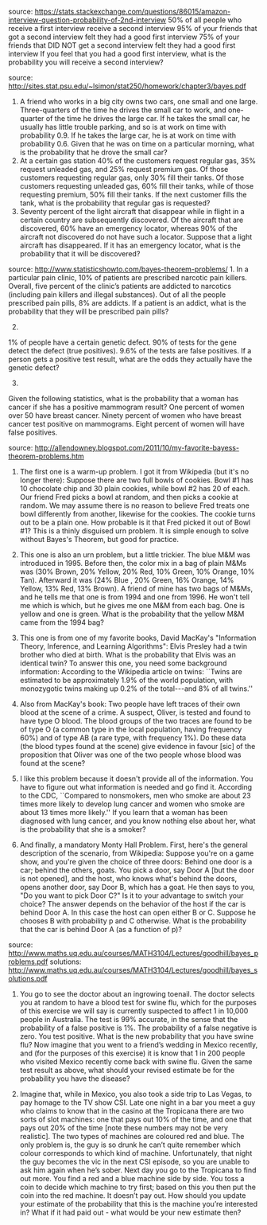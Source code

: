source: https://stats.stackexchange.com/questions/86015/amazon-interview-question-probability-of-2nd-interview
50% of all people who receive a first interview receive a second interview
95% of your friends that got a second interview felt they had a good first interview
75% of your friends that DID NOT get a second interview felt they had a good first interview
If you feel that you had a good first interview, what is the probability you will receive a second interview?

source: http://sites.stat.psu.edu/~lsimon/stat250/homework/chapter3/bayes.pdf
1. A friend who works in a big city owns two cars, one small and one large. Three-quarters of
the time he drives the small car to work, and one-quarter of the time he drives the large car.
If he takes the small car, he usually has little trouble parking, and so is at work on time with
probability 0.9. If he takes the large car, he is at work on time with probability 0.6. Given
that he was on time on a particular morning, what is the probability that he drove the small
car?
2. At a certain gas station 40% of the customers request regular gas, 35% request unleaded gas,
and 25% request premium gas. Of those customers requesting regular gas, only 30% fill their
tanks. Of those customers requesting unleaded gas, 60% fill their tanks, while of those
requesting premium, 50% fill their tanks. If the next customer fills the tank, what is the
probability that regular gas is requested?
3. Seventy percent of the light aircraft that disappear while in flight in a certain country are
subsequently discovered. Of the aircraft that are discovered, 60% have an emergency locator,
whereas 90% of the aircraft not discovered do not have such a locator. Suppose that a light
aircraft has disappeared. If it has an emergency locator, what is the probability that it will be
discovered?


source: http://www.statisticshowto.com/bayes-theorem-problems/
1.
In a particular pain clinic, 10% of patients are prescribed narcotic pain killers. Overall, five percent of the clinic’s patients are addicted to narcotics (including pain killers and illegal substances). Out of all the people prescribed pain pills, 8% are addicts. If a patient is an addict, what is the probability that they will be prescribed pain pills?

2.
1% of people have a certain genetic defect.
90% of tests for the gene detect the defect (true positives).
9.6% of the tests are false positives.
If a person gets a positive test result, what are the odds they actually have the genetic defect?

3.
Given the following statistics, what is the probability that a woman has cancer if she has a positive mammogram result?
One percent of women over 50 have breast cancer.
Ninety percent of women who have breast cancer test positive on mammograms.
Eight percent of women will have false positives.

source: http://allendowney.blogspot.com/2011/10/my-favorite-bayess-theorem-problems.htm
1) The first one is a warm-up problem.  I got it from Wikipedia (but it's no longer there):
Suppose there are two full bowls of cookies. Bowl #1 has 10 chocolate chip and 30 plain cookies, while bowl #2 has 20 of each. Our friend Fred picks a bowl at random, and then picks a cookie at random. We may assume there is no reason to believe Fred treats one bowl differently from another, likewise for the cookies. The cookie turns out to be a plain one. How probable is it that Fred picked it out of Bowl #1?
This is a thinly disguised urn problem.  It is simple enough to solve without Bayes's Theorem, but good for practice.

2) This one is also an urn problem, but a little trickier.
The blue M&M was introduced in 1995.  Before then, the color mix in a bag of plain M&Ms was (30% Brown, 20% Yellow, 20% Red, 10% Green, 10% Orange, 10% Tan).  Afterward it was (24% Blue , 20% Green, 16% Orange, 14% Yellow, 13% Red, 13% Brown).
A friend of mine has two bags of M&Ms, and he tells me that one is from 1994 and one from 1996.  He won't tell me which is which, but he gives me one M&M from each bag.  One is yellow and one is green.  What is the probability that the yellow M&M came from the 1994 bag?

3) This one is from one of my favorite books, David MacKay's "Information Theory, Inference, and Learning Algorithms":
Elvis Presley had a twin brother who died at birth.  What is the probability that Elvis was an identical twin?
To answer this one, you need some background information: According to the Wikipedia article on twins:  ``Twins are estimated to be approximately 1.9% of the world population, with monozygotic twins making up 0.2% of the total---and 8% of all twins.''

4) Also from MacKay's book:
Two people have left traces of their own blood at the scene of a crime.  A suspect, Oliver, is tested and found to have type O blood.  The blood groups of the two traces are found to be of type O (a common type in the local population, having frequency 60%) and of type AB (a rare type, with frequency 1%).  Do these data (the blood types found at the scene) give evidence in favour [sic] of the proposition that Oliver was one of the two people whose blood was found at the scene?

5) I like this problem because it doesn't provide all of the information.  You have to figure out what information is needed and go find it.
According to the CDC, ``Compared to nonsmokers, men who smoke are about 23 times more likely to develop lung cancer and women who smoke are about 13 times more likely.''
If you learn that a woman has been diagnosed with lung cancer, and you know nothing else about her, what is the probability that she is a smoker?

6) And finally, a mandatory Monty Hall Problem.  First, here's the general description of the scenario, from Wikipedia:
Suppose you're on a game show, and you're given the choice of three doors: Behind one door is a car; behind the others, goats. You pick a door, say Door A [but the door is not opened], and the host, who knows what's behind the doors, opens another door, say Door B, which has a goat. He then says to you, "Do you want to pick Door C?" Is it to your advantage to switch your choice?
The answer depends on the behavior of the host if the car is behind Door A.  In this case the host can open either B or C.  Suppose he chooses B with probability p and C otherwise.  What is the probability that the car is behind Door A (as a function of p)?


source: http://www.maths.uq.edu.au/courses/MATH3104/Lectures/goodhill/bayes_problems.pdf
solutions: http://www.maths.uq.edu.au/courses/MATH3104/Lectures/goodhill/bayes_solutions.pdf
1. You go to see the doctor about an ingrowing toenail. The doctor selects you at random to have a blood test for swine flu, which for the purposes of this exercise we will say is currently suspected to affect 1 in 10,000 people in Australia. The test is 99% accurate, in the sense that the probability of a false positive is 1%. The probability of a false negative is zero. You test positive. What is the new probability that you have swine flu?
Now imagine that you went to a friend’s wedding in Mexico recently, and (for the purposes of this exercise) it is know that 1 in 200 people who visited Mexico recently come back with swine flu. Given the same test result as above, what should your revised estimate be for the probability you have the disease?

2. Imagine that, while in Mexico, you also took a side trip to Las Vegas, to pay homage to the TV show CSI. Late one night in a bar you meet a guy who claims to know that in the casino at the Tropicana there are two sorts of slot machines: one that pays out 10% of the time, and one that pays out 20% of the time [note these numbers may not be very realistic]. The two types of machines are coloured red and blue. The only problem is, the guy is so drunk he can’t quite remember which colour corresponds to which kind of machine. Unfortunately, that night the guy becomes the vic in the next CSI episode, so you are unable to ask him again when he’s sober.
Next day you go to the Tropicana to find out more. You find a red and a blue machine side by side. You toss a coin to decide which machine to try first; based on this you then put the coin into the red machine. It doesn’t pay out. How should you update your estimate of the probability that this is the machine you’re interested in? What if it had paid out - what would be your new estimate then?
